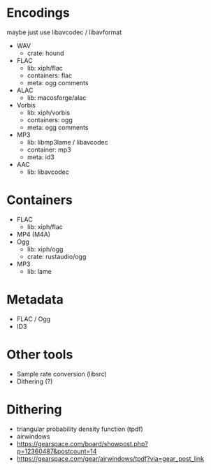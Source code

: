 # Encodings

maybe just use libavcodec / libavformat

- WAV
  - crate: hound
- FLAC
  - lib: xiph/flac
  - containers: flac
  - meta: ogg comments
- ALAC
  - lib: macosforge/alac
- Vorbis
  - lib: xiph/vorbis
  - containers: ogg
  - meta: ogg comments
- MP3
  - lib: libmp3lame / libavcodec
  - container: mp3
  - meta: id3
- AAC
  - lib: libavcodec

# Containers

- FLAC
  - lib: xiph/flac
- MP4 (M4A)
- Ogg
  - lib: xiph/ogg
  - crate: rustaudio/ogg
- MP3
  - lib: lame

# Metadata

- FLAC / Ogg
- ID3

# Other tools

- Sample rate conversion (libsrc)
- Dithering (?)

# Dithering

- triangular probability density function (tpdf)
- airwindows
- https://gearspace.com/board/showpost.php?p=12360487&postcount=14
- https://gearspace.com/gear/airwindows/tpdf?via=gear_post_link
